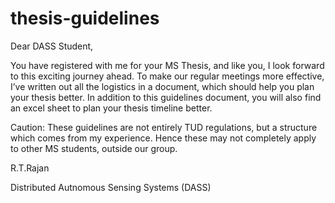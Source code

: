 # thesis-guidelines
Dear DASS Student,

You have registered with me for your MS Thesis, and like you, I look forward to this exciting journey ahead. To make our regular meetings more effective, I’ve written out all the logistics in a document, which should help you plan your thesis better. In addition to this guidelines document, you will also find an excel sheet to plan your thesis timeline better.

Caution: These guidelines are not entirely TUD regulations, but a structure which comes from my experience. Hence these may not completely apply to other MS students, outside our group.

R.T.Rajan

Distributed Autnomous Sensing Systems (DASS)
